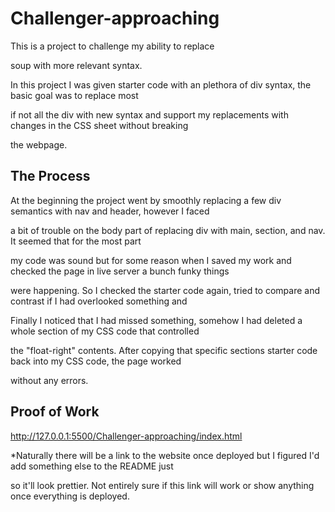 # Challenger-approaching

This is a project to challenge my ability to replace <div> soup with more relevant syntax.


In this project I was given starter code with an plethora of div syntax, the basic goal was to replace most

if not all the div with new syntax and support my replacements with changes in the CSS sheet without breaking

the webpage.

## The Process

At the beginning the project went by smoothly replacing a few div semantics with nav and header, however I faced

a bit of trouble on the body part of replacing div with main, section, and nav. It seemed that for the most part

my code was sound but for some reason when I saved my work and checked the page in live server a bunch funky things

were happening. So I checked the starter code again, tried to compare and contrast if I had overlooked something and

Finally I noticed that I had missed something, somehow I had deleted a whole section of my CSS code that controlled

the "float-right" contents. After copying that specific sections starter code back into my CSS code, the page worked

without any errors.

## Proof of Work

http://127.0.0.1:5500/Challenger-approaching/index.html

*Naturally there will be a link to the website once deployed but I figured I'd add something else to the README just

so it'll look prettier. Not entirely sure if this link will work or show anything once everything is deployed.


